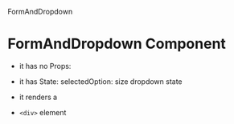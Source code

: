 FormAndDropdown
# FormAndDropdown Component

- it has no Props:

- it has State:
  selectedOption: size dropdown state

- it renders a

-  `<div>` element